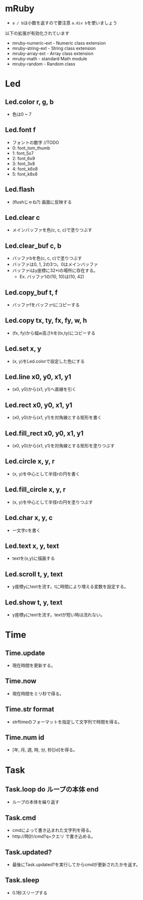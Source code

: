 # mRuby
- `a / b`は小数を返すので要注意 `a.div b`を使いましょう

以下の拡張が有効化されています
- mruby-numeric-ext - Numeric class extension
- mruby-string-ext - String class extension
- mruby-array-ext - Array class extension
- mruby-math - standard Math module
- mruby-random - Random class

# Led
## Led.color r, g, b
- 色は0 ~ 7
## Led.font f
- フォントの数字 //TODO
- 0: font_tom_thumb
- 1: font_5x7
- 2: font_6x9
- 3: font_3x8
- 4: font_k6x8
- 5: font_k8x8
## Led.flash
- (flushじゃね?) 画面に反映する
## Led.clear c
- メインバッファを色(c, c, c)で塗りつぶす
## Led.clear_buf c, b
- バッファbを色(c, c, c)で塗りつぶす
- バッファは0, 1, 2の3つ。0はメインバッファ
- バッファiはy座標に32*iの場所に存在する。
    + Ex. バッファ1の(10, 10)は(10, 42)
## Led.copy_buf t, f
- バッファfをバッファtにコピーする
## Led.copy tx, ty, fx, fy, w, h
- (fx, fy)から幅w高さhを(tx,ty)にコピーする
## Led.set x, y
- (x, y)をLed.colorで設定した色にする
## Led.line x0, y0, x1, y1
- (x0, y0)から(x1, y1)へ直線を引く
## Led.rect x0, y0, x1, y1
- (x0, y0)から(x1, y1)を対角線とする矩形を書く
## Led.fill_rect x0, y0, x1, y1
- (x0, y0)から(x1, y1)を対角線とする矩形を塗りつぶす
## Led.circle x, y, r
- (x, y)を中心として半径rの円を書く
## Led.fill_circle x, y, r
- (x, y)を中心として半径rの円を塗りつぶす
## Led.char x, y, c
- 一文字cを書く
## Led.text x, y, text
- textを(x,y)に描画する
## Led.scroll t, y, text
- y座標yにtextを流す。tに時間により増える変数を設定する。
## Led.show t, y, text
- y座標yにtextを流す。textが短い時は流れない。

# Time
## Time.update
- 現在時間を更新する。
## Time.now
- 現在時間をミリ秒で得る。
## Time.str format
- strftimeのフォーマットを指定して文字列で時間を得る。
## Time.num id
- [年, 月, 週, 時, 分, 秒][id]を得る。

# Task
## Task.loop do ループの本体 end
- ループの本体を繰り返す
## Task.cmd
- cmdによって書き込まれた文字列を得る。
- http://時計/cmd?q=クエリ で書き込める。
## Task.updated?
- 最後にTask.updated?を実行してからcmdが更新されたかを返す。
## Task.sleep
- 0.1秒スリープする